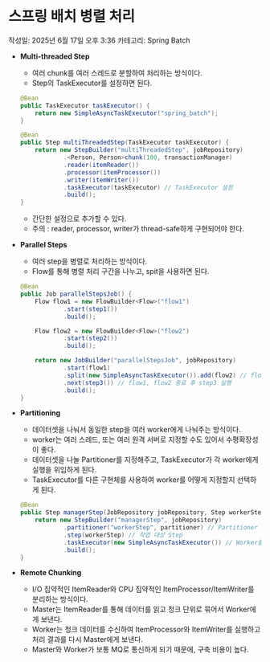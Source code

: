 # 스프링 배치 병렬 처리

작성일: 2025년 6월 17일 오후 3:36
카테고리: Spring Batch

- **Multi-threaded Step**
    - 여러 chunk를 여러 스레드로 분할하여 처리하는 방식이다.
    - Step의 TaskExecutor를 설정하면 된다.
    
    ```java
    @Bean
    public TaskExecutor taskExecutor() {
        return new SimpleAsyncTaskExecutor("spring_batch");
    }
    
    @Bean
    public Step multiThreadedStep(TaskExecutor taskExecutor) {
        return new StepBuilder("multiThreadedStep", jobRepository)
                .<Person, Person>chunk(100, transactionManager)
                .reader(itemReader())
                .processor(itemProcessor())
                .writer(itemWriter())
                .taskExecutor(taskExecutor) // TaskExecutor 설정
                .build();
    }
    ```
    
    - 간단한 설정으로 추가할 수 있다.
    - 주의 : reader, processor, writer가 thread-safe하게 구현되어야 한다.
- **Parallel Steps**
    - 여러 step을 병렬로 처리하는 방식이다.
    - Flow를 통해 병렬 처리 구간을 나누고, spit을 사용하면 된다.
    
    ```java
    @Bean
    public Job parallelStepsJob() {
        Flow flow1 = new FlowBuilder<Flow>("flow1")
                .start(step1())
                .build();
    
        Flow flow2 = new FlowBuilder<Flow>("flow2")
                .start(step2())
                .build();
    
        return new JobBuilder("parallelStepsJob", jobRepository)
                .start(flow1)
                .split(new SimpleAsyncTaskExecutor()).add(flow2) // flow1과 flow2를 병렬 실행
                .next(step3()) // flow1, flow2 종료 후 step3 실행
                .build();
    }
    ```
    
- **Partitioning**
    - 데이터셋을 나눠서 동일한 step을 여러 worker에게 나눠주는 방식이다.
    - worker는 여러 스레드, 또는 여러 원격 서버로 지정할 수도 있어서 수평확장성이 좋다.
    - 데이터셋을 나눌 Partitioner를 지정해주고, TaskExecutor가 각 worker에게 실행을 위임하게 된다.
    - TaskExecutor를 다른 구현체를 사용하여 worker를 어떻게 지정할지 선택하게 된다.
    
    ```java
    @Bean
    public Step managerStep(JobRepository jobRepository, Step workerStep, Partitioner partitioner) {
        return new StepBuilder("managerStep", jobRepository)
                .partitioner("workerStep", partitioner) // Partitioner 지정
                .step(workerStep) // 작업 대상 Step
                .taskExecutor(new SimpleAsyncTaskExecutor()) // Worker를 실행할 TaskExecutor
                .build();
    }
    ```
    
- **Remote Chunking**
    - I/O 집약적인 ItemReader와 CPU 집약적인 ItemProcessor/ItemWriter를 분리하는 방식이다.
    - Master는 ItemReader를 통해 데이터를 읽고 청크 단위로 묶어서 Worker에게 보낸다.
    - Worker는 청크 데이터를 수신하여 ItemProcessor와 ItemWriter를 실행하고 처리 결과를 다시 Master에게 보낸다.
    - Master와 Worker가 보통 MQ로 통신하게 되기 때문에, 구축 비용이 높다.